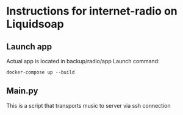 # Instructions for internet-radio on Liquidsoap

## Launch app 
Actual app is located in backup/radio/app
Launch command:

```docker-compose up --build```

## Main.py
This is a script that transports music to server via ssh connection